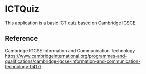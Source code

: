 # ICTQuiz
This application is a basic ICT quiz based on Cambridge IGSCE.  

## Reference
Cambridge IGCSE Information and Communication Technology  
https://www.cambridgeinternational.org/programmes-and-qualifications/cambridge-igcse-information-and-communication-technology-0417/
